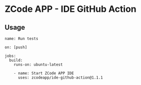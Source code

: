# ZCode APP - IDE GitHub Action

## Usage



```
name: Run tests

on: [push]

jobs:
  build:
    runs-on: ubuntu-latest

    - name: Start ZCode APP IDE
      uses: zcodeapp/ide-github-action@1.1.1
```